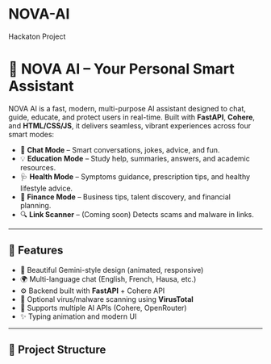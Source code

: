 # NOVA-AI
Hackaton Project
# 🌟 NOVA AI – Your Personal Smart Assistant

NOVA AI is a fast, modern, multi-purpose AI assistant designed to chat, guide, educate, and protect users in real-time. Built with **FastAPI**, **Cohere**, and **HTML/CSS/JS**, it delivers seamless, vibrant experiences across four smart modes:

- 💬 **Chat Mode** – Smart conversations, jokes, advice, and fun.
- 💡 **Education Mode** – Study help, summaries, answers, and academic resources.
- 🩺 **Health Mode** – Symptoms guidance, prescription tips, and healthy lifestyle advice.
- 💼 **Finance Mode** – Business tips, talent discovery, and financial planning.
- 🔍 **Link Scanner** – (Coming soon) Detects scams and malware in links.

---

## 🧠 Features

- 🎨 Beautiful Gemini-style design (animated, responsive)
- 🌍 Multi-language chat (English, French, Hausa, etc.)
- ⚙️ Backend built with **FastAPI** + Cohere API
- 🔐 Optional virus/malware scanning using **VirusTotal**
- 🧠 Supports multiple AI APIs (Cohere, OpenRouter)
- ✨ Typing animation and modern UI

---

## 📁 Project Structure

